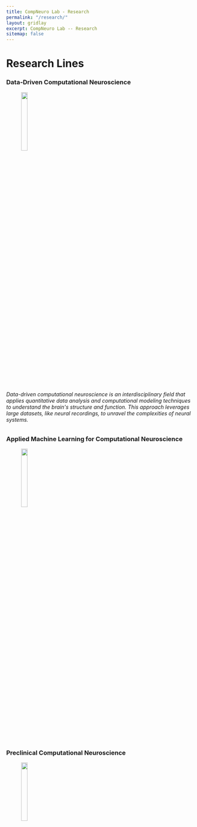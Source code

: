 ```yaml
---
title: CompNeuro Lab - Research
permalink: "/research/"
layout: gridlay
excerpt: CompNeuro Lab -- Research
sitemap: false
---
```


# Research Lines

### Data-Driven Computational Neuroscience
<figure>
<img src="{{ site.url }}{{ site.baseurl }}/images/researchpic/data_driven.png" width="20%" >
</figure>

<h6>Data-driven computational neuroscience is an interdisciplinary field that applies quantitative data analysis and computational modeling techniques to understand the brain's structure and function. This approach leverages large datasets, like neural recordings, to unravel the complexities of neural systems.</h6>



### Applied Machine Learning for Computational Neuroscience

<figure>
<img src="{{ site.url }}{{ site.baseurl }}/images/researchpic/machine_learning.PNG" width="20%" >
</figure>

### Preclinical Computational Neuroscience

<figure>
<img src="{{ site.url }}{{ site.baseurl }}/images/researchpic/preclinical.jpg" width="20%" >
</figure>